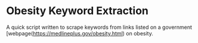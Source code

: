 # Obesity Keyword Extraction

A quick script written to scrape keywords from links listed on a government [webpage(https://medlineplus.gov/obesity.html) on obesity.
